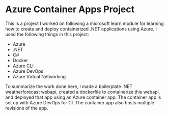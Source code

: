 # Azure Container Apps Project

This is a project I worked on following a microsoft learn module for learning how to create and deploy containerized .NET applications using Azure. I used the following things in this project:

- Azure
- .NET
- C#
- Docker
- Azure CLI
- Azure DevOps
- Azure Virtual Networking

To summarize the work done here, I made a boilerplate .NET weatherforecast webapi, created a dockerfile to containerize this webapi, and deployed that app using an Azure container app. The container app is set up with Azure DevOps for CI. The container app also hosts multiple revisions of the app.
